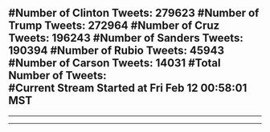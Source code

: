#Number of Clinton Tweets: 279623
#Number of Trump Tweets: 272964
#Number of Cruz Tweets: 196243
#Number of Sanders Tweets: 190394
#Number of Rubio Tweets: 45943
#Number of Carson Tweets: 14031
#Total Number of Tweets:  
#Current Stream Started at Fri Feb 12 00:58:01 MST
---
---
---

